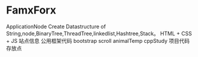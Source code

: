 # FamxForx
ApplicationNode 
Create Datastructure of String,node,BinaryTree,ThreadTree,linkedlist,Hashtree,Stack。
HTML + CSS + JS  站点信息
公用框架代码  bootstrap scroll animalTemp 
cppStudy 项目代码存放点
